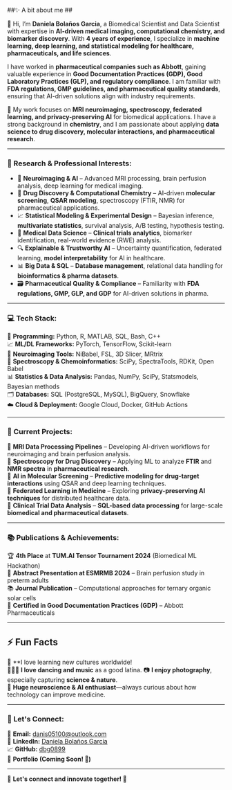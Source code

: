 ##✨ A bit about me ##  

👋 Hi, I’m **Daniela Bolaños Garcia**, a Biomedical Scientist and Data Scientist with expertise in **AI-driven medical imaging, computational chemistry, and biomarker discovery**. With **4 years of experience**, I specialize in **machine learning, deep learning, and statistical modeling for healthcare, pharmaceuticals, and life sciences**.  

I have worked in **pharmaceutical companies such as Abbott**, gaining valuable experience in **Good Documentation Practices (GDP), Good Laboratory Practices (GLP), and regulatory compliance**. I am familiar with **FDA regulations, GMP guidelines, and pharmaceutical quality standards**, ensuring that AI-driven solutions align with industry requirements.  

🔬 My work focuses on **MRI neuroimaging, spectroscopy, federated learning, and privacy-preserving AI** for biomedical applications. I have a strong background in **chemistry**, and I am passionate about applying **data science to drug discovery, molecular interactions, and pharmaceutical research**.  

---

### 🔬 Research & Professional Interests:  
- 🧠 **Neuroimaging & AI** – Advanced MRI processing, brain perfusion analysis, deep learning for medical imaging.  
- 🌊 **Drug Discovery & Computational Chemistry** – AI-driven **molecular screening**, **QSAR modeling**, spectroscopy (FTIR, NMR) for pharmaceutical applications.  
- 📈 **Statistical Modeling & Experimental Design** – Bayesian inference, **multivariate statistics**, survival analysis, A/B testing, hypothesis testing.  
- 🏥 **Medical Data Science** – **Clinical trials analytics**, biomarker identification, real-world evidence (RWE) analysis.  
- 🔍 **Explainable & Trustworthy AI** – Uncertainty quantification, federated learning, **model interpretability** for AI in healthcare.  
- 📊 **Big Data & SQL** – **Database management**, relational data handling for **bioinformatics & pharma datasets**.  
- 🗃️ **Pharmaceutical Quality & Compliance** – Familiarity with **FDA regulations, GMP, GLP, and GDP** for AI-driven solutions in pharma.  

---

### 💻 Tech Stack:  
🚀 **Programming:** Python, R, MATLAB, SQL, Bash, C++  
📈 **ML/DL Frameworks:** PyTorch, TensorFlow, Scikit-learn  
🧠 **Neuroimaging Tools:** NiBabel, FSL, 3D Slicer, MRtrix  
🧪 **Spectroscopy & Chemoinformatics:** SciPy, SpectraTools, RDKit, Open Babel  
📊 **Statistics & Data Analysis:** Pandas, NumPy, SciPy, Statsmodels, Bayesian methods  
🗂 **Databases:** SQL (PostgreSQL, MySQL), BigQuery, Snowflake  
☁️ **Cloud & Deployment:** Google Cloud, Docker, GitHub Actions  

---

### 🚀 Current Projects:  
🔹 **MRI Data Processing Pipelines** – Developing AI-driven workflows for neuroimaging and brain perfusion analysis.  
🔹 **Spectroscopy for Drug Discovery** – Applying ML to analyze **FTIR** and **NMR spectra** in **pharmaceutical research**.  
🔹 **AI in Molecular Screening** – **Predictive modeling for drug-target interactions** using QSAR and deep learning techniques.  
🔹 **Federated Learning in Medicine** – Exploring **privacy-preserving AI techniques** for distributed healthcare data.  
🔹 **Clinical Trial Data Analysis** – **SQL-based data processing** for large-scale **biomedical and pharmaceutical datasets**.  

---

### 📚 Publications & Achievements:  
🏆 **4th Place** at **TUM.AI Tensor Tournament 2024** (Biomedical ML Hackathon)  
📜 **Abstract Presentation at ESMRMB 2024** – Brain perfusion study in preterm adults  
📚 **Journal Publication** – Computational approaches for ternary organic solar cells  
🧪 **Certified in Good Documentation Practices (GDP)** – Abbott Pharmaceuticals  

---
## ⚡ Fun Facts  
🛫 **I love learning new cultures worldwide!  
🕺💃🎶 **I love dancing and music** as a good latina.
📷 **I enjoy photography**, especially capturing **science & nature**.  
🧠 **Huge neuroscience & AI enthusiast**—always curious about how technology can improve medicine.  

---
### 📧 Let's Connect:  
📩 **Email:** danis05100@outlook.com  
💼 **LinkedIn:** [Daniela Bolaños Garcia](https://www.linkedin.com/in/daniela-bolanos-garcia/)  
📈 **GitHub:** [dbg0899](https://github.com/dbg0899)  
🧪 **Portfolio (Coming Soon! 🚀)**


---

💙 **Let's connect and innovate together! 🚀**


<!---
dbg0899/dbg0899 is a ✨ special ✨ repository because its `README.md` (this file) appears on your GitHub profile.
You can click the Preview link to take a look at your changes.
--->
